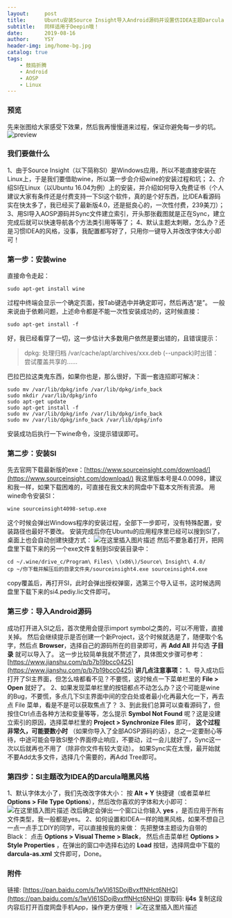 ```yaml
---
layout:     post
title:      Ubuntu安装Source Insight导入Android源码并设置仿IDEA主题Darcula
subtitle:   同样适用于Deepin哦！
date:       2019-08-16
author:     YSY
header-img: img/home-bg.jpg
catalog: true
tags:
    - 鼓捣折腾
    - Android
    - AOSP
    - Linux
---
```


### 预览
先来张图给大家感受下效果，然后我再慢慢道来过程，保证你避免每一步的坑。
![preview](https://img-blog.csdnimg.cn/20190816214656427.png?x-oss-process=image/watermark,type_ZmFuZ3poZW5naGVpdGk,shadow_10,text_aHR0cHM6Ly9ibG9nLmNzZG4ubmV0L3lzeTk1MDgwMw==,size_16,color_FFFFFF,t_70)
### 我们要做什么
1、由于Source Insight（以下简称SI）是Windows应用，所以不能直接安装在Linux上，于是我们要借助wine，所以第一步会介绍wine的安装过程和坑；
2、介绍SI在Linux（以Ubuntu 16.04为例）上的安装，并介绍如何导入免费证书（个人建议大家有条件还是付费支持一下SI这个软件，真的是个好东西，比IDEA看源码实在快太多了，我已经买了最新版4.0，还是挺良心的，一次性付费，239美刀）；
3、用SI导入AOSP源码并Sync文件建立索引，开头那张截图就是正在Sync，建立完成后就可以快速导航各个方法类引用等等了；
4、默认主题太刺眼，怎么办？还是习惯IDEA的风格，没事，我配置都写好了，只用你一键导入并改改字体大小即可！
### 第一步：安装wine
直接命令走起：
```shell
sudo apt-get install wine
```
过程中终端会显示一个确定页面，按Tab键选中并确定即可，然后再选“是”。
一般来说由于依赖问题，上述命令都是不能一次性安装成功的，这时候直接：
```shell
sudo apt-get install -f
```
好，我已经看穿了一切，这一步估计大多数用户依然是要出错的，且错误提示：

> dpkg: 处理归档
> /var/cache/apt/archives/xxx.deb
> (--unpack)时出错：  尝试覆盖共享的……

巴拉巴拉这类鬼东西，如果你也是，那么很好，下面一套连招即可解决：
```shell
sudo mv /var/lib/dpkg/info /var/lib/dpkg/info_back
sudo mkdir /var/lib/dpkg/info
sudo apt-get update
sudo apt-get install -f
sudo mv /var/lib/dpkg/info /var/lib/dpkg/info_back
sudo mv /var/lib/dpkg/info_back /var/lib/dpkg/info
```
安装成功后执行一下wine命令，没提示错误即可。
### 第二步：安装SI
先去官网下载最新版的exe：[https://www.sourceinsight.com/download/](https://www.sourceinsight.com/download/)
我这里版本号是4.0.0098，建议和我一样，如果下载困难的，可直接在我文末的网盘中下载本文所有资源。
用wine命令安装SI：
```shell
wine sourceinsight4098-setup.exe
```
这个时候会弹出Windows程序的安装过程，全部下一步即可，没有特殊配置，安装路径也最好不要改。
安装完成后你在Ubuntu的应用程序里已经可以搜到SI了，桌面上也会自动创建快捷方式：
![在这里插入图片描述](https://img-blog.csdnimg.cn/20190816221426934.png?x-oss-process=image/watermark,type_ZmFuZ3poZW5naGVpdGk,shadow_10,text_aHR0cHM6Ly9ibG9nLmNzZG4ubmV0L3lzeTk1MDgwMw==,size_16,color_FFFFFF,t_70)
然后不要急着打开，把网盘里下载下来的另一个exe文件复制到SI安装目录中：
```shell
cd ~/.wine/drive_c/Program\ Files\ \(x86\)/Source\ Insight\ 4.0/
cp ~/你下载并解压后的目录文件夹/sourceinsight4.exe sourceinsight4.exe
```
copy覆盖后，再打开SI，此时会弹出授权弹窗，选第三个导入证书，这时候选网盘里下载下来的si4.pediy.lic文件即可。
### 第三步：导入Android源码
成功打开进入SI之后，首次使用会提示import symbol之类的，可以不用管，直接关掉。
然后会继续提示是否创建一个新Project，这个时候就选是了，随便取个名字，然后点 **Browser**，选择自己的源码所在的目录即可，再 **Add All** 并勾选 **子目录** 就可以导入了。
这一步比较简单我就不赘述了，具体图文步骤可参考：[https://www.jianshu.com/p/b7b19bcc0425](https://www.jianshu.com/p/b7b19bcc0425)
**讲几点注意事项：**
1、导入成功后打开了SI主界面，但怎么啥都看不见？不要慌，这时候点一下菜单栏里的 **File > Open** 就好了。
2、如果发现菜单栏里的按钮都点不动怎么办？这个可能是wine的Bug，不要慌，多点几下SI主界面中间的空白处或者最小化再最大化一下，再去点 File 菜单，看是不是可以获取焦点了？
3、到此我们总算可以查看源码了，但按住Ctrl点击各种方法和变量等等，怎么提示 **Symbol Not Found** 呢？这是没建立索引的原因，选择菜单栏里的 **Project > Synchronize Files** 即可， **这个过程非常久，可能要数小时** （如果你导入了全部AOSP源码的话），总之一定要耐心等待，中途可能会导致SI整个界面停止响应，不要动，过一会儿就好了，Sync这一次以后就再也不用了（除非你文件有较大变动）。
如果Sync实在太慢，最开始就不要Add太多文件，选择几个需要的，再Add Tree即可。
### 第四步：SI主题改为IDEA的Darcula暗黑风格
1、默认字体太小了，我们先改改字体大小：
按 **Alt + Y** 快捷键（或者菜单栏 **Options > File Type Options**），然后改你喜欢的字体和大小即可：
![在这里插入图片描述](https://img-blog.csdnimg.cn/20190816223801624.png?x-oss-process=image/watermark,type_ZmFuZ3poZW5naGVpdGk,shadow_10,text_aHR0cHM6Ly9ibG9nLmNzZG4ubmV0L3lzeTk1MDgwMw==,size_16,color_FFFFFF,t_70)
改后确定会弹出一个窗口让你输入 **yes** ，是否应用于所有文件类型，我一般都是yes。
2、如何设置和IDEA一样的暗黑风格，如果不想自己一点一点手工DIY的同学，可以直接按我的来做：
先把整体主题设为自带的Black：
点击 **Options > Visual Theme > Black**，
然后点击菜单栏 **Options > Style Properties** ，在弹出的窗口中选择右边的 **Load** 按钮，选择网盘中下载的 **darcula-as.xml** 文件即可，Done。
### 附件
链接: [https://pan.baidu.com/s/1wVI61SDojBvxffNHct6NHQ](https://pan.baidu.com/s/1wVI61SDojBvxffNHct6NHQ) 提取码: **ij4s** 复制这段内容后打开百度网盘手机App，操作更方便哦！
![在这里插入图片描述](https://img-blog.csdnimg.cn/20190816230010151.jpg?x-oss-process=image/watermark,type_ZmFuZ3poZW5naGVpdGk,shadow_10,text_aHR0cHM6Ly9ibG9nLmNzZG4ubmV0L3lzeTk1MDgwMw==,size_16,color_FFFFFF,t_70)
